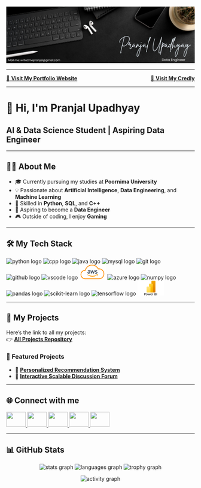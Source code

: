 ![my_banner](assets//my_banner.png)

<hr>

<div style="overflow: hidden; width: 100%;">
  <div style="float: left;">
    <a href="https://pranjalu001.github.io/my_portfolio_website/" target="_blank">
      🔗 <b>Visit My Portfolio Website</b>
    </a>
  </div>

  <div style="float: right;">
    <a href="https://www.credly.com/users/pranjal-upadhyay.18" target="_blank">
      🔗 <b>Visit My Credly</b>
    </a>
  </div>
</div>



---

# 👋 Hi, I'm Pranjal Upadhyay  

## AI & Data Science Student | Aspiring Data Engineer  

---

## 👨‍💻 About Me  

- 🎓 Currently pursuing my studies at **Poornima University**  
- 💡 Passionate about **Artificial Intelligence**, **Data Engineering**, and **Machine Learning**  
- 🧠 Skilled in **Python**, **SQL**, and **C++**  
- 🚀 Aspiring to become a **Data Engineer**  
- 🎮 Outside of coding, I enjoy **Gaming**  

---

## 🛠️ My Tech Stack
<div align="left">
  <!-- Core Languages -->
  <img src="https://cdn.jsdelivr.net/gh/devicons/devicon/icons/python/python-original.svg" height="40" alt="python logo"/>
  <img src="https://cdn.jsdelivr.net/gh/devicons/devicon/icons/cplusplus/cplusplus-original.svg" height="40" alt="cpp logo"/>
  <img src="https://cdn.jsdelivr.net/gh/devicons/devicon/icons/java/java-original.svg" height="40" alt="java logo"/>
  <img src="https://cdn.jsdelivr.net/gh/devicons/devicon/icons/mysql/mysql-original.svg" height="40" alt="mysql logo"/>

  <!-- Tools & Platforms -->
  <img src="https://cdn.jsdelivr.net/gh/devicons/devicon/icons/git/git-original.svg" height="40" alt="git logo"/>
  <img src="https://cdn.jsdelivr.net/gh/devicons/devicon/icons/github/github-original.svg" height="40" alt="github logo"/>
  <img src="https://cdn.jsdelivr.net/gh/devicons/devicon/icons/vscode/vscode-original.svg" height="40" alt="vscode logo"/>
  <img src="AWS-Logo.png" height="40" alt="aws logo"/>
  <img src="https://cdn.jsdelivr.net/gh/devicons/devicon/icons/azure/azure-original.svg" height="40" alt="azure logo"/>

  <!-- Data & ML Libraries -->
  <img src="https://cdn.jsdelivr.net/gh/devicons/devicon/icons/numpy/numpy-original.svg" height="40" alt="numpy logo"/>
  <img src="https://cdn.jsdelivr.net/gh/devicons/devicon/icons/pandas/pandas-original.svg" height="40" alt="pandas logo"/>
  <img src="https://cdn.jsdelivr.net/gh/devicons/devicon/icons/scikitlearn/scikitlearn-original.svg" height="40" alt="scikit-learn logo"/>
  <img src="https://cdn.jsdelivr.net/gh/devicons/devicon/icons/tensorflow/tensorflow-original.svg" height="40" alt="tensorflow logo"/>

  <!-- Visualization -->
  <img src="Power-BI.png" height="40" alt="powerbi logo"/>
</div>


---

## 📂 My Projects  

Here’s the link to all my projects:  
👉 [**All Projects Repository**](https://github.com/YOUR_USERNAME/All-Projects) <!-- Upcoming Addition new url -->  

### 🚀 Featured Projects  

- 📌 [**Personalized Recommendation System**](https://github.com/PranjalU001/Personalized-Recommendation-System.git)  
- 📌 [**Interactive Scalable Discussion Forum**](https://github.com/PranjalU001/PranjalU001-P-3_Interactive-Scalable-Discussion_-Forum.git)  

---

## 🌐 Connect with me  
<div align="left">
  <a href="https://www.linkedin.com/in/pranjal-upadhyay-6a98a72a6/" target="_blank">
    <img src="https://raw.githubusercontent.com/maurodesouza/profile-readme-generator/master/src/assets/icons/social/linkedin/default.svg" width="52" height="40"/>
  </a>
  <a href="https://x.com/imPupadhyay18" target="_blank">
    <img src="https://raw.githubusercontent.com/maurodesouza/profile-readme-generator/master/src/assets/icons/social/twitter/default.svg" width="52" height="40"/>
  </a>
  <a href="https://discord.com/channels/@pranjalupadhyay.18" target="_blank">
    <img src="https://raw.githubusercontent.com/maurodesouza/profile-readme-generator/master/src/assets/icons/social/discord/default.svg" width="52" height="40"/>
  </a>
  <a href="https://www.youtube.com/@Toxic.Code01" target="_blank">
    <img src="https://raw.githubusercontent.com/maurodesouza/profile-readme-generator/master/src/assets/icons/social/youtube/default.svg" width="52" height="40"/>
  </a>
  <a href="https://www.kaggle.com/pranjal2007" target="_blank">
    <img src="https://cdn.simpleicons.org/kaggle/20BEFF" width="52" height="40"/>
  </a>
</div>

---

## 📊 GitHub Stats  

<p align="center">
  <img src="https://github-readme-stats.vercel.app/api?username=PranjalU001&show_icons=true&theme=dracula" height="150" alt="stats graph"/>  
  <img src="https://github-readme-stats.vercel.app/api/top-langs?username=PranjalU001&layout=compact&theme=dracula" height="150" alt="languages graph"/>
   <img src="https://github-profile-trophy.vercel.app?username=PranjalU001&theme=dracula&column=-1&row=1&margin-w=8&margin-h=8&no-bg=false&no-frame=false&order=4" height="150" alt="trophy graph"  />
</p>  

<p align="center">
  <img src="https://github-readme-activity-graph.vercel.app/graph?username=PranjalU001&theme=react&area=true" height="250" alt="activity graph"/>  
</p>
